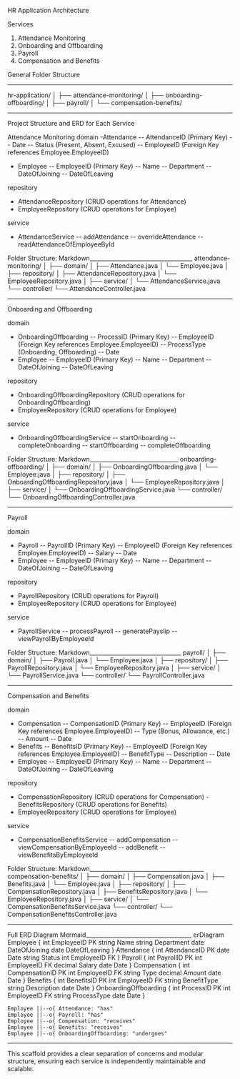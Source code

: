 HR Application Architecture

Services
1. Attendance Monitoring
2. Onboarding and Offboarding
3. Payroll
4. Compensation and Benefits

General Folder Structure
________________________________________
hr-application/
│
├── attendance-monitoring/
│
├── onboarding-offboarding/
│
├── payroll/
│
└── compensation-benefits/
________________________________________

Project Structure and ERD for Each Service

Attendance Monitoring
domain
-Attendance
-- AttendanceID (Primary Key)
-- Date
-- Status (Present, Absent, Excused)
-- EmployeeID (Foreign Key references Employee.EmployeeID)
- Employee
-- EmployeeID (Primary Key)
-- Name
-- Department
-- DateOfJoining
-- DateOfLeaving

repository
- AttendanceRepository (CRUD operations for Attendance)
- EmployeeRepository (CRUD operations for Employee)

service
- AttendanceService
-- addAttendance
-- overrideAttendance
-- readAttendanceOfEmployeeById


Folder Structure:
Markdown____________________________________
attendance-monitoring/
│
├── domain/
│   ├── Attendance.java
│   └── Employee.java
│
├── repository/
│   ├── AttendanceRepository.java
│   └── EmployeeRepository.java
│
├── service/
│   └── AttendanceService.java
└── controller/
    └── AttendanceController.java
__________________________________



Onboarding and Offboarding

domain
- OnboardingOffboarding
-- ProcessID (Primary Key)
-- EmployeeID (Foreign Key references Employee.EmployeeID)
-- ProcessType (Onboarding, Offboarding)
-- Date
- Employee
-- EmployeeID (Primary Key)
-- Name
-- Department
-- DateOfJoining
-- DateOfLeaving

repository
- OnboardingOffboardingRepository (CRUD operations for OnboardingOffboarding)
- EmployeeRepository (CRUD operations for Employee)

service
- OnboardingOffboardingService
-- startOnboarding
-- completeOnboarding
-- startOffboarding
-- completeOffboarding


Folder Structure:
Markdown_______________________________
onboarding-offboarding/
│
├── domain/
│   ├── OnboardingOffboarding.java
│   └── Employee.java
│
├── repository/
│   ├── OnboardingOffboardingRepository.java
│   └── EmployeeRepository.java
│
├── service/
│   └── OnboardingOffboardingService.java
└── controller/
    └── OnboardingOffboardingController.java
____________________________________________




Payroll

domain
- Payroll
-- PayrollID (Primary Key)
-- EmployeeID (Foreign Key references Employee.EmployeeID)
-- Salary
-- Date
- Employee
-- EmployeeID (Primary Key)
-- Name
-- Department
-- DateOfJoining
-- DateOfLeaving

repository
- PayrollRepository (CRUD operations for Payroll)
- EmployeeRepository (CRUD operations for Employee)

service
- PayrollService
-- processPayroll
-- generatePayslip
-- viewPayrollByEmployeeId


Folder Structure:
Markdown________________________________
payroll/
│
├── domain/
│   ├── Payroll.java
│   └── Employee.java
│
├── repository/
│   ├── PayrollRepository.java
│   └── EmployeeRepository.java
│
├── service/
│   └── PayrollService.java
└── controller/
    └── PayrollController.java
________________________________



Compensation and Benefits

domain
- Compensation
-- CompensationID (Primary Key)
-- EmployeeID (Foreign Key references Employee.EmployeeID)
-- Type (Bonus, Allowance, etc.)
-- Amount
-- Date
- Benefits
-- BenefitsID (Primary Key)
-- EmployeeID (Foreign Key references Employee.EmployeeID)
-- BenefitType
-- Description
-- Date
- Employee
-- EmployeeID (Primary Key)
-- Name
-- Department
-- DateOfJoining
-- DateOfLeaving

repository
- CompensationRepository (CRUD operations for Compensation)
-BenefitsRepository (CRUD operations for Benefits)
- EmployeeRepository (CRUD operations for Employee)

service
- CompensationBenefitsService
-- addCompensation
-- viewCompensationByEmployeeId
-- addBenefit
-- viewBenefitsByEmployeeId


Folder Structure:
Markdown________________________________________
compensation-benefits/
│
├── domain/
│   ├── Compensation.java
│   ├── Benefits.java
│   └── Employee.java
│
├── repository/
│   ├── CompensationRepository.java
│   ├── BenefitsRepository.java
│   └── EmployeeRepository.java
│
├── service/
│   └── CompensationBenefitsService.java
└── controller/
    └── CompensationBenefitsController.java
____________________________________________
Full ERD Diagram
Mermaid_____________________________________
erDiagram
    Employee {
        int EmployeeID PK
        string Name
        string Department
        date DateOfJoining
        date DateOfLeaving
    }
    Attendance {
        int AttendanceID PK
        date Date
        string Status
        int EmployeeID FK
    }
    Payroll {
        int PayrollID PK
        int EmployeeID FK
        decimal Salary
        date Date
    }
    Compensation {
        int CompensationID PK
        int EmployeeID FK
        string Type
        decimal Amount
        date Date
    }
    Benefits {
        int BenefitsID PK
        int EmployeeID FK
        string BenefitType
        string Description
        date Date
    }
    OnboardingOffboarding {
        int ProcessID PK
        int EmployeeID FK
        string ProcessType
        date Date
    }

    Employee ||--o{ Attendance: "has"
    Employee ||--o{ Payroll: "has"
    Employee ||--o{ Compensation: "receives"
    Employee ||--o{ Benefits: "receives"
    Employee ||--o{ OnboardingOffboarding: "undergoes"
_______________________________________________________________
This scaffold provides a clear separation of concerns and modular structure, ensuring each service is independently maintainable and scalable.


